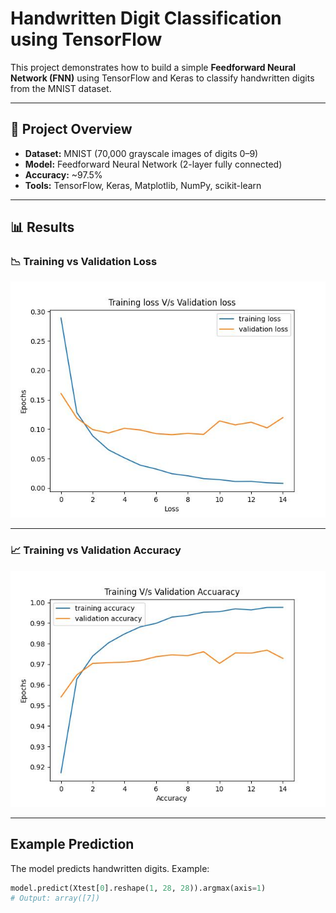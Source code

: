 #  Handwritten Digit Classification using TensorFlow

This project demonstrates how to build a simple **Feedforward Neural Network (FNN)** using TensorFlow and Keras to classify handwritten digits from the MNIST dataset.

---

## 📌 Project Overview

- **Dataset:** MNIST (70,000 grayscale images of digits 0–9)
- **Model:** Feedforward Neural Network (2-layer fully connected)
- **Accuracy:** ~97.5%
- **Tools:** TensorFlow, Keras, Matplotlib, NumPy, scikit-learn

---

## 📊 Results

### 📉 Training vs Validation Loss

![Training vs Validation Loss](Loss_plot.jpg)

---

### 📈 Training vs Validation Accuracy

![Training vs Validation Accuracy](accuracy_plot.jpg)

---

##  Example Prediction

The model predicts handwritten digits. Example:

```python
model.predict(Xtest[0].reshape(1, 28, 28)).argmax(axis=1)
# Output: array([7])
